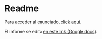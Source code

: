 # Readme
Para acceder al enunciado, [click aquí](enunciado.pdf).

El informe se edita [en este link (Google docs)](https://docs.google.com/document/d/1C47tDTlL8lnkSkJ9MbpaGDv3-DPHqOTULUph6j_cWvs/edit?usp=sharing).
